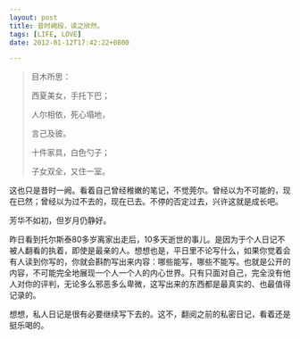 ```yaml
---
layout: post
title: 昔时阙段，读之欣然。
tags: [LIFE, LOVE]
date: 2012-01-12T17:42:22+0800

---
```


> 目木所思：
> 
> 西夏美女，手托下巴；
> 
> 人尔相依，死心塌地，
> 
> 言己及彼。
> 
> 十件家具，白色勺子；
> 
> 子女双全，又住一室。

这也只是昔时一阙。看着自己曾经稚嫩的笔记，不觉莞尔。曾经以为不可能的，现在已然；曾经以为过不去的，现在已去。不停的否定过去，兴许这就是成长吧。

芳华不如初，但岁月仍静好。

昨日看到托尔斯泰80多岁离家出走后，10多天逝世的事儿。是因为于个人日记不被人翻看的执着，即使是最亲的人。想想也是，平日里不论写什么，如果你觉着会有人读到你写的，你就会斟酌写出来内容：哪些能写，哪些不能写。也就是公开的内容，不可能完全地展现一个人一个人的内心世界。只有只面对自己，完全没有他人对你的评判，无论多么邪恶多么卑微，这写出来的东西都是最真实的、也最值得记录的。

想想，私人日记是很有必要继续写下去的。这不，翻阅之前的私密日记，看着还是挺乐喝的。